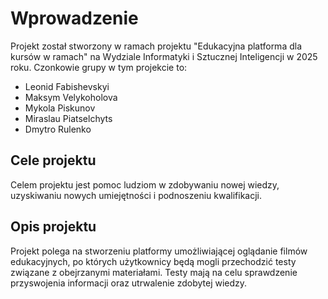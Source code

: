 # Wprowadzenie

Projekt został stworzony w ramach projektu "Edukacyjna platforma dla kursów w ramach" na Wydziale Informatyki i Sztucznej Inteligencji w 2025 roku. Czonkowie grupy w tym projekcie to: 

- Leonid Fabishevskyi
- Maksym Velykoholova
- Mykola Piskunov
- Miraslau Piatselchyts
- Dmytro Rulenko

## Cele projektu

Celem projektu jest pomoc ludziom w zdobywaniu nowej wiedzy, uzyskiwaniu nowych umiejętności i podnoszeniu kwalifikacji.

## Opis projektu

Projekt polega na stworzeniu platformy umożliwiającej oglądanie filmów edukacyjnych, po których użytkownicy będą mogli przechodzić testy związane z obejrzanymi materiałami. Testy mają na celu sprawdzenie przyswojenia informacji oraz utrwalenie zdobytej wiedzy.
